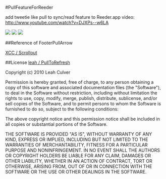 #PullFeatureForReeder

add tweetie like pull to sync/read feature to Reeder.app
video: http://www.youtube.com/watch?v=DJXPs--w6LA

![](http://dl.dropbox.com/u/149268/Pull2.png) 
![](http://dl.dropbox.com/u/149268/Release2.png) 
![](http://dl.dropbox.com/u/149268/Sync2_.png)

##Reference of FooterPullArrow

[XCC / Scrollout](http://ameblo.jp/xcc/entry-10490740939.html)

##License
[leah / PullToRefresh](https://github.com/leah/PullToRefresh)

Copyright (c) 2010 Leah Culver

Permission is hereby granted, free of charge, to any person obtaining
a copy of this software and associated documentation files (the
"Software"), to deal in the Software without restriction, including
without limitation the rights to use, copy, modify, merge, publish,
distribute, sublicense, and/or sell copies of the Software, and to
permit persons to whom the Software is furnished to do so, subject to
the following conditions:

The above copyright notice and this permission notice shall be
included in all copies or substantial portions of the Software.

THE SOFTWARE IS PROVIDED "AS IS", WITHOUT WARRANTY OF ANY KIND,
EXPRESS OR IMPLIED, INCLUDING BUT NOT LIMITED TO THE WARRANTIES OF
MERCHANTABILITY, FITNESS FOR A PARTICULAR PURPOSE AND
NONINFRINGEMENT. IN NO EVENT SHALL THE AUTHORS OR COPYRIGHT HOLDERS BE
LIABLE FOR ANY CLAIM, DAMAGES OR OTHER LIABILITY, WHETHER IN AN ACTION
OF CONTRACT, TORT OR OTHERWISE, ARISING FROM, OUT OF OR IN CONNECTION
WITH THE SOFTWARE OR THE USE OR OTHER DEALINGS IN THE SOFTWARE.
